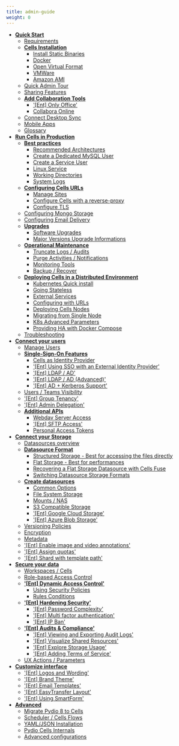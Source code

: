 ```yaml
---
title: admin-guide
weight: 0
---
```



* **[Quick Start](.././quick-start/index/)**
  * [Requirements](../quick-start/requirements)
  * **[Cells Installation](../quick-start/cells-installation/index/)**
    * [Install Static Binaries](../quick-start/cells-installation/install-static-binaries)
    * [Docker](../quick-start/cells-installation/docker)
    * [Open Virtual Format](../quick-start/cells-installation/open-virtual-format)
    * [VMWare](../quick-start/cells-installation/vmware)
    * [Amazon AMI](../quick-start/cells-installation/amazon-ami)
  * [Quick Admin Tour](../quick-start/quick-admin-tour)
  * [Sharing Features](../quick-start/sharing-features)
  * **[Add Collaboration Tools](../quick-start/add-collaboration-tools/index/)**
    * ['[Ent] Only Office'](../quick-start/add-collaboration-tools/ent-only-office)
    * [Collabora Online](../quick-start/add-collaboration-tools/collabora-online)
  * [Connect Desktop Sync](../quick-start/connect-desktop-sync)
  * [Mobile Apps](../quick-start/mobile-apps)
  * [Glossary](../quick-start/glossary)
* **[Run Cells in Production](.././run-cells-in-production/index/)**
  * **[Best practices](../run-cells-in-production/best-practices/index/)**
    * [Recommended Architectures](../run-cells-in-production/best-practices/recommended-architectures)
    * [Create a Dedicated MySQL User](../run-cells-in-production/best-practices/create-a-dedicated-mysql-user)
    * [Create a Service User](../run-cells-in-production/best-practices/create-a-service-user)
    * [Linux Service](../run-cells-in-production/best-practices/linux-service)
    * [Working Directories](../run-cells-in-production/best-practices/working-directories)
    * [System Logs](../run-cells-in-production/best-practices/system-logs)
  * **[Configuring Cells URLs](../run-cells-in-production/configuring-cells-urls/index/)**
    * [Manage Sites](../run-cells-in-production/configuring-cells-urls/manage-sites)
    * [Configure Cells with a reverse-proxy](../run-cells-in-production/configuring-cells-urls/configure-cells-with-a-reverse-proxy)
    * [Configure TLS](../run-cells-in-production/configuring-cells-urls/configure-tls)
  * [Configuring Mongo Storage](../run-cells-in-production/configuring-mongo-storage)
  * [Configuring Email Delivery](../run-cells-in-production/configuring-email-delivery)
  * **[Upgrades](../run-cells-in-production/upgrades/index/)**
    * [Software Upgrades](../run-cells-in-production/upgrades/software-upgrades)
    * [Major Versions Upgrade Informations](../run-cells-in-production/upgrades/major-versions-upgrade-informations)
  * **[Operational Maintenance](../run-cells-in-production/operational-maintenance/index/)**
    * [Truncate Logs / Audits](../run-cells-in-production/operational-maintenance/truncate-logs-audits)
    * [Purge Activities / Notifications](../run-cells-in-production/operational-maintenance/purge-activities-notifications)
    * [Monitoring Tools](../run-cells-in-production/operational-maintenance/monitoring-tools)
    * [Backup / Recover](../run-cells-in-production/operational-maintenance/backup-recover)
  * **[Deploying Cells in a Distributed Environment](../run-cells-in-production/deploying-cells-in-a-distributed-environment/index/)**
    * [Kubernetes Quick install](../run-cells-in-production/deploying-cells-in-a-distributed-environment/kubernetes-quick-install)
    * [Going Stateless](../run-cells-in-production/deploying-cells-in-a-distributed-environment/going-stateless)
    * [External Services](../run-cells-in-production/deploying-cells-in-a-distributed-environment/external-services)
    * [Configuring with URLs](../run-cells-in-production/deploying-cells-in-a-distributed-environment/configuring-with-urls)
    * [Deploying Cells Nodes](../run-cells-in-production/deploying-cells-in-a-distributed-environment/deploying-cells-nodes)
    * [Migrating from Single Node](../run-cells-in-production/deploying-cells-in-a-distributed-environment/migrating-from-single-node)
    * [K8s Advanced Parameters](../run-cells-in-production/deploying-cells-in-a-distributed-environment/k8s-advanced-parameters)
    * [Providing HA with Docker Compose](../run-cells-in-production/deploying-cells-in-a-distributed-environment/providing-ha-with-docker-compose)
  * [Troubleshooting](../run-cells-in-production/troubleshooting)
* **[Connect your users](.././connect-your-users/index/)**
  * [Manage Users](../connect-your-users/manage-users)
  * **[Single-Sign-On Features](../connect-your-users/single-sign-on-features/index/)**
    * [Cells as Identity Provider](../connect-your-users/single-sign-on-features/cells-as-identity-provider)
    * ['[Ent] Using SSO with an External Identity Provider'](../connect-your-users/single-sign-on-features/ent-using-sso-with-an-external-identity-provider)
    * ['[Ent] LDAP / AD'](../connect-your-users/single-sign-on-features/ent-ldap-ad)
    * ['[Ent] LDAP / AD (Advanced)'](../connect-your-users/single-sign-on-features/ent-ldap-ad-advanced)
    * ['[Ent] AD + Kerberos Support'](../connect-your-users/single-sign-on-features/ent-ad-kerberos-support)
  * [Users / Teams Visibility](../connect-your-users/users-teams-visibility)
  * ['[Ent] Group Tenancy'](../connect-your-users/ent-group-tenancy)
  * ['[Ent] Admin Delegation'](../connect-your-users/ent-admin-delegation)
  * **[Additional APIs](../connect-your-users/additional-apis/index/)**
    * [Webdav Server Access](../connect-your-users/additional-apis/webdav-server-access)
    * ['[Ent] SFTP Access'](../connect-your-users/additional-apis/ent-sftp-access)
    * [Personal Access Tokens](../connect-your-users/additional-apis/personal-access-tokens)
* **[Connect your Storage](.././connect-your-storage/index/)**
  * [Datasources overview](../connect-your-storage/datasources-overview)
  * **[Datasource Format](../connect-your-storage/datasource-format/index/)**
    * [Structured Storage - Best for accessing the files directly](../connect-your-storage/datasource-format/structured-storage-best-for-accessing-the-files-directly)
    * [Flat Storage - Best for performances](../connect-your-storage/datasource-format/flat-storage-best-for-performances)
    * [Recovering a Flat Storage Datasource with Cells Fuse](../connect-your-storage/datasource-format/recovering-a-flat-storage-datasource-with-cells-fuse)
    * [Switching Datasource Storage Formats](../connect-your-storage/datasource-format/switching-datasource-storage-formats)
  * **[Create datasources](../connect-your-storage/create-datasources/index/)**
    * [Common Options](../connect-your-storage/create-datasources/common-options)
    * [File System Storage](../connect-your-storage/create-datasources/file-system-storage)
    * [Mounts / NAS](../connect-your-storage/create-datasources/mounts-nas)
    * [S3 Compatible Storage](../connect-your-storage/create-datasources/s3-compatible-storage)
    * ['[Ent] Google Cloud Storage'](../connect-your-storage/create-datasources/ent-google-cloud-storage)
    * ['[Ent] Azure Blob Storage'](../connect-your-storage/create-datasources/ent-azure-blob-storage)
  * [Versioning Policies](../connect-your-storage/versioning-policies)
  * [Encryption](../connect-your-storage/encryption)
  * [Metadata](../connect-your-storage/metadata)
  * ['[Ent] Enable image and video annotations'](../connect-your-storage/ent-enable-image-and-video-annotations)
  * ['[Ent] Assign quotas'](../connect-your-storage/ent-assign-quotas)
  * ['[Ent] Shard with template path'](../connect-your-storage/ent-shard-with-template-path)
* **[Secure your data](.././secure-your-data/index/)**
  * [Workspaces / Cells](../secure-your-data/workspaces-cells)
  * [Role-based Access Control](../secure-your-data/role-based-access-control)
  * **['[Ent] Dynamic Access Control'](../secure-your-data/ent-dynamic-access-control/index/)**
    * [Using Security Policies](../secure-your-data/ent-dynamic-access-control/using-security-policies)
    * [Rules Conditions](../secure-your-data/ent-dynamic-access-control/rules-conditions)
  * **['[Ent] Hardening Security'](../secure-your-data/ent-hardening-security/index/)**
    * ['[Ent] Password Complexity'](../secure-your-data/ent-hardening-security/ent-password-complexity)
    * ['[Ent] Multi factor authentication'](../secure-your-data/ent-hardening-security/ent-multi-factor-authentication)
    * ['[Ent] IP Ban'](../secure-your-data/ent-hardening-security/ent-ip-ban)
  * **['[Ent] Audits & Compliance'](../secure-your-data/ent-audits-compliance/index/)**
    * ['[Ent] Viewing and Exporting Audit Logs'](../secure-your-data/ent-audits-compliance/ent-viewing-and-exporting-audit-logs)
    * ['[Ent] Visualize Shared Resources'](../secure-your-data/ent-audits-compliance/ent-visualize-shared-resources)
    * ['[Ent] Explore Storage Usage'](../secure-your-data/ent-audits-compliance/ent-explore-storage-usage)
    * ['[Ent] Adding Terms of Service'](../secure-your-data/ent-audits-compliance/ent-adding-terms-of-service)
  * [UX Actions / Parameters](../secure-your-data/ux-actions-parameters)
* **[Customize interface](.././customize-interface/index/)**
  * ['[Ent] Logos and Wording'](../customize-interface/ent-logos-and-wording)
  * ['[Ent] Brand Theme'](../customize-interface/ent-brand-theme)
  * ['[Ent] Email Templates'](../customize-interface/ent-email-templates)
  * ['[Ent] EasyTransfer Layout'](../customize-interface/ent-easytransfer-layout)
  * ['[Ent] Using SmartForm'](../customize-interface/ent-using-smartform)
* **[Advanced](.././advanced/index/)**
  * [Migrate Pydio 8 to Cells](../advanced/migrate-pydio-8-to-cells)
  * [Scheduler / Cells Flows](../advanced/scheduler-cells-flows)
  * [YAML/JSON Installation](../advanced/yaml-json-installation)
  * [Pydio Cells Internals](../advanced/pydio-cells-internals)
  * [Advanced configurations](../advanced/advanced-configurations)
